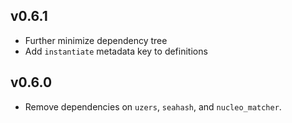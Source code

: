 ## v0.6.1
- Further minimize dependency tree
- Add `instantiate` metadata key to definitions

## v0.6.0
- Remove dependencies on `uzers`, `seahash`, and `nucleo_matcher`.